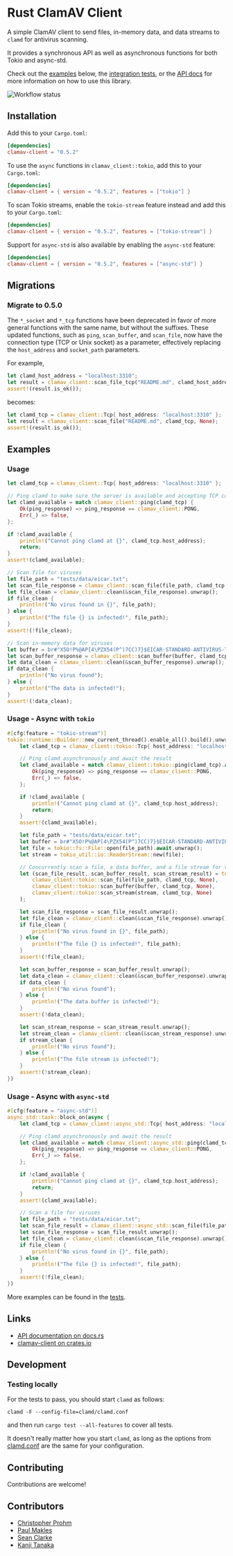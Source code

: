 # Rust ClamAV Client

A simple ClamAV client to send files, in-memory data, and data streams to `clamd` for antivirus scanning.

It provides a synchronous API as well as asynchronous functions for both Tokio and async-std.

Check out the [examples](#examples) below, the [integration tests](tests/clamav_client.rs), or the [API docs](https://docs.rs/clamav-client) for more information on how to use this library.

![Workflow status](https://github.com/toblux/rust-clamav-client/actions/workflows/test.yml/badge.svg)

## Installation

Add this to your `Cargo.toml`:

```toml
[dependencies]
clamav-client = "0.5.2"
```

To use the `async` functions in `clamav_client::tokio`, add this to your `Cargo.toml`:

```toml
[dependencies]
clamav-client = { version = "0.5.2", features = ["tokio"] }
```

To scan Tokio streams, enable the `tokio-stream` feature instead and add this to your `Cargo.toml`:

```toml
[dependencies]
clamav-client = { version = "0.5.2", features = ["tokio-stream"] }
```

Support for `async-std` is also available by enabling the `async-std` feature:

```toml
[dependencies]
clamav-client = { version = "0.5.2", features = ["async-std"] }
```

## Migrations

### Migrate to 0.5.0

The `*_socket` and `*_tcp` functions have been deprecated in favor of more general functions with the same name, but without the suffixes. These updated functions, such as `ping`, `scan_buffer`, and `scan_file`, now have the connection type (TCP or Unix socket) as a parameter, effectively replacing the `host_address` and `socket_path` parameters.

For example,

```rust
let clamd_host_address = "localhost:3310";
let result = clamav_client::scan_file_tcp("README.md", clamd_host_address, None);
assert!(result.is_ok());
```

becomes:

```rust
let clamd_tcp = clamav_client::Tcp{ host_address: "localhost:3310" };
let result = clamav_client::scan_file("README.md", clamd_tcp, None);
assert!(result.is_ok());
```

## Examples

### Usage

```rust
let clamd_tcp = clamav_client::Tcp{ host_address: "localhost:3310" };

// Ping clamd to make sure the server is available and accepting TCP connections
let clamd_available = match clamav_client::ping(clamd_tcp) {
    Ok(ping_response) => ping_response == clamav_client::PONG,
    Err(_) => false,
};

if !clamd_available {
    println!("Cannot ping clamd at {}", clamd_tcp.host_address);
    return;
}
assert!(clamd_available);

// Scan file for viruses
let file_path = "tests/data/eicar.txt";
let scan_file_response = clamav_client::scan_file(file_path, clamd_tcp, None).unwrap();
let file_clean = clamav_client::clean(&scan_file_response).unwrap();
if file_clean {
    println!("No virus found in {}", file_path);
} else {
    println!("The file {} is infected!", file_path);
}
assert!(!file_clean);

// Scan in-memory data for viruses
let buffer = br#"X5O!P%@AP[4\PZX54(P^)7CC)7}$EICAR-STANDARD-ANTIVIRUS-TEST-FILE!$H+H*"#;
let scan_buffer_response = clamav_client::scan_buffer(buffer, clamd_tcp, None).unwrap();
let data_clean = clamav_client::clean(&scan_buffer_response).unwrap();
if data_clean {
    println!("No virus found");
} else {
    println!("The data is infected!");
}
assert!(!data_clean);
```

### Usage - Async with `tokio`

```rust
#[cfg(feature = "tokio-stream")]
tokio::runtime::Builder::new_current_thread().enable_all().build().unwrap().block_on(async {
    let clamd_tcp = clamav_client::tokio::Tcp{ host_address: "localhost:3310" };

    // Ping clamd asynchronously and await the result
    let clamd_available = match clamav_client::tokio::ping(clamd_tcp).await {
        Ok(ping_response) => ping_response == clamav_client::PONG,
        Err(_) => false,
    };

    if !clamd_available {
        println!("Cannot ping clamd at {}", clamd_tcp.host_address);
        return;
    }
    assert!(clamd_available);

    let file_path = "tests/data/eicar.txt";
    let buffer = br#"X5O!P%@AP[4\PZX54(P^)7CC)7}$EICAR-STANDARD-ANTIVIRUS-TEST-FILE!$H+H*"#;
    let file = tokio::fs::File::open(file_path).await.unwrap();
    let stream = tokio_util::io::ReaderStream::new(file);

    // Concurrently scan a file, a data buffer, and a file stream for viruses
    let (scan_file_result, scan_buffer_result, scan_stream_result) = tokio::join!(
        clamav_client::tokio::scan_file(file_path, clamd_tcp, None),
        clamav_client::tokio::scan_buffer(buffer, clamd_tcp, None),
        clamav_client::tokio::scan_stream(stream, clamd_tcp, None)
    );

    let scan_file_response = scan_file_result.unwrap();
    let file_clean = clamav_client::clean(&scan_file_response).unwrap();
    if file_clean {
        println!("No virus found in {}", file_path);
    } else {
        println!("The file {} is infected!", file_path);
    }
    assert!(!file_clean);

    let scan_buffer_response = scan_buffer_result.unwrap();
    let data_clean = clamav_client::clean(&scan_buffer_response).unwrap();
    if data_clean {
        println!("No virus found");
    } else {
        println!("The data buffer is infected!");
    }
    assert!(!data_clean);

    let scan_stream_response = scan_stream_result.unwrap();
    let stream_clean = clamav_client::clean(&scan_stream_response).unwrap();
    if stream_clean {
        println!("No virus found");
    } else {
        println!("The file stream is infected!");
    }
    assert!(!stream_clean);
})
```

### Usage - Async with `async-std`

```rust
#[cfg(feature = "async-std")]
async_std::task::block_on(async {
    let clamd_tcp = clamav_client::async_std::Tcp{ host_address: "localhost:3310" };

    // Ping clamd asynchronously and await the result
    let clamd_available = match clamav_client::async_std::ping(clamd_tcp).await {
        Ok(ping_response) => ping_response == clamav_client::PONG,
        Err(_) => false,
    };

    if !clamd_available {
        println!("Cannot ping clamd at {}", clamd_tcp.host_address);
        return;
    }
    assert!(clamd_available);

    // Scan a file for viruses
    let file_path = "tests/data/eicar.txt";
    let scan_file_result = clamav_client::async_std::scan_file(file_path, clamd_tcp, None).await;
    let scan_file_response = scan_file_result.unwrap();
    let file_clean = clamav_client::clean(&scan_file_response).unwrap();
    if file_clean {
        println!("No virus found in {}", file_path);
    } else {
        println!("The file {} is infected!", file_path);
    }
    assert!(!file_clean);
})
```

More examples can be found in the [tests](tests/clamav_client.rs).

## Links

- [API documentation on docs.rs](https://docs.rs/clamav-client)
- [clamav-client on crates.io](https://crates.io/crates/clamav-client/)

## Development
### Testing locally

For the tests to pass, you should start `clamd` as follows:

`clamd -F --config-file=clamd/clamd.conf`

and then run `cargo test --all-features` to cover all tests.

It doesn't really matter how you start `clamd`, as long as the options from [clamd.conf](clamd/clamd.conf) are the same for your configuration.

## Contributing

Contributions are welcome!

## Contributors

- [Christopher Prohm](https://github.com/chmp)
- [Paul Makles](https://github.com/insertish)
- [Sean Clarke](https://github.com/SeanEClarke)
- [Kanji Tanaka](https://github.com/kaicoh)
